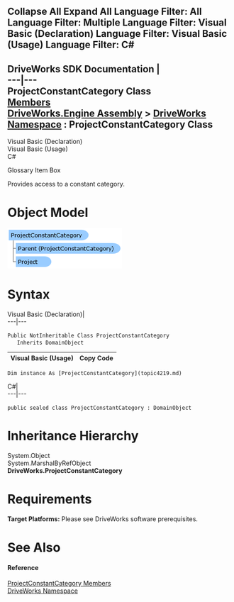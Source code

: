 Collapse All Expand All Language Filter: All  Language Filter: Multiple  Language Filter: Visual Basic (Declaration) Language Filter: Visual Basic (Usage) Language Filter: C#  
---  
DriveWorks SDK Documentation  |   
---|---  
ProjectConstantCategory Class   
[Members](topic4220.md)   
[DriveWorks.Engine Assembly](topic2156.md) > [DriveWorks Namespace](topic2159.md) : ProjectConstantCategory Class  
---  
  
Visual Basic (Declaration)    
Visual Basic (Usage)    
C# 

Glossary Item Box

Provides access to a constant category. 

# Object Model

![](dotnetdiagramimages/image200.png)

# Syntax

Visual Basic (Declaration)|   
---|---  
      
    
    Public NotInheritable Class ProjectConstantCategory 
       Inherits DomainObject  
  
Visual Basic (Usage)| Copy Code  
---|---  
      
    
    Dim instance As [ProjectConstantCategory](topic4219.md)  
  
C#|   
---|---  
      
    
    public sealed class ProjectConstantCategory : DomainObject   
  
# Inheritance Hierarchy

System.Object  
System.MarshalByRefObject  
**DriveWorks.ProjectConstantCategory**  


# Requirements

**Target Platforms:** Please see DriveWorks software prerequisites.

# See Also

#### Reference

[ProjectConstantCategory Members](topic4220.md)   
[DriveWorks Namespace](topic2159.md)



